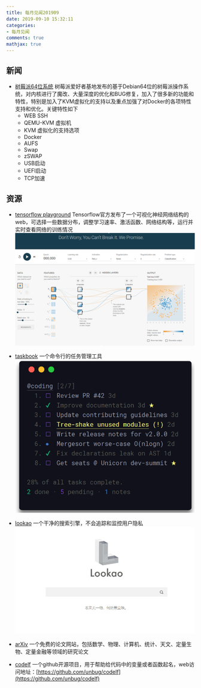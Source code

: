 ```yaml
---
title: 每月见闻201909
date: 2019-09-10 15:32:11
categories:
- 每月见闻
comments: true
mathjax: true
---
```


## 新闻
* [树莓派64位系统](http://blog.pifan.org/index.php/knowledge-base/pi64-info/)
树莓派爱好者基地发布的基于Debian64位的树莓派操作系统，对内核进行了魔改、大量深度的优化和BUG修复，加入了很多新的功能和特性，特别是加入了KVM虚拟化的支持以及重点加强了对Docker的各项特性支持和优化。关键特性如下
  * WEB SSH
  * QEMU-KVM 虚拟机
  * KVM 虚拟化的支持选项
  * Docker
  * AUFS
  * Swap
  * zSWAP
  * USB启动
  * UEFI启动
  * TCP加速

## 资源
* [tensorflow playground](http://playground.tensorflow.org/#activation=relu&batchSize=10&dataset=circle&regDataset=reg-plane&learningRate=0.03&regularizationRate=0&noise=0&networkShape=4,2&seed=0.37490&showTestData=false&discretize=false&percTrainData=50&x=true&y=true&xTimesY=false&xSquared=false&ySquared=false&cosX=false&sinX=false&cosY=false&sinY=false&collectStats=false&problem=classification&initZero=false&hideText=false)
Tensorflow官方发布了一个可视化神经网络结构的web，可选择一些数据分布，调整学习速率、激活函数、网络结构等，运行并实时查看网络的训练情况
![](每月见闻201909/image/201909-01.png)

* [taskbook](https://github.com/klaussinani/taskbook)
一个命令行的任务管理工具
![](每月见闻201909/image/201909-02.png)

* [lookao](https://lookao.com/)
一个干净的搜索引擎，不会追踪和监控用户隐私
![](每月见闻201909/image/201909-03.png)

* [arXiv](https://arxiv.org/list/cs.CE/recent)
一个免费的论文网站，包括数学、物理、计算机、统计、天文、定量生物、定量金融等领域的研究论文

* [codelf](https://github.com/unbug/codelf)
一个github开源项目，用于帮助给代码中的变量或者函数起名，web访问地址：[https://github.com/unbug/codelf](https://github.com/unbug/codelf)
